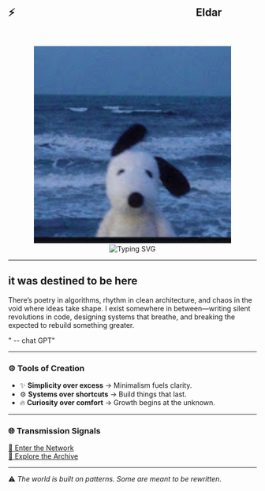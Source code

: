 ## ⚡ㅤㅤㅤㅤㅤㅤㅤㅤㅤㅤㅤㅤㅤㅤㅤㅤㅤㅤㅤEldarㅤㅤㅤㅤㅤㅤㅤㅤㅤㅤㅤㅤㅤㅤㅤ
<div align="center">
  <img src="https://github.com/eldar-05/justcoolpic/blob/main/dar-meme.jpg" width="400" alt="Just a cool pic" />
</div>

<div align="center">
  <img src="https://readme-typing-svg.herokuapp.com?font=Orbitron&size=22&duration=3000&color=F7B93E&center=true&vCenter=true&lines=>_Echoes+of+Code;>_Architect+of+the+Invisible;>_Traveler+of+the+Binary+Realm;>_Shaping+the+Unwritten" alt="Typing SVG" />
</div>

---
## it was destined to be here

There’s poetry in algorithms, rhythm in clean architecture, and chaos in the void where ideas take shape. I exist somewhere in between—writing silent revolutions in code, designing systems that breathe, and breaking the expected to rebuild something greater.

" -- chat GPT"

---
### ⚙️ Tools of Creation

- ✨ **Simplicity over excess** → Minimalism fuels clarity.
- ⚙️ **Systems over shortcuts** → Build things that last.
- 🔥 **Curiosity over comfort** → Growth begins at the unknown.

---
### 🌐 Transmission Signals

[🔗 Enter the Network](https://www.instagram.com/eldar.xc/)  
[📡 Explore the Archive](https://sites.google.com/view/eldar-portfolio/home)  

---
⚠️ *The world is built on patterns. Some are meant to be rewritten.*
